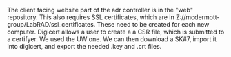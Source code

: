 The client facing website part of the adr controller is in the "web" repository.  This also requires SSL certificates, which are in Z://mcdermott-group/LabRAD/ssl_certificates.  These need to be created for each new computer.  Digicert allows a user to create a a CSR file, which is submitted to a certifyer.  We used the UW one.  We can then download a SK#7, import it into digicert, and export the needed .key and .crt files.
